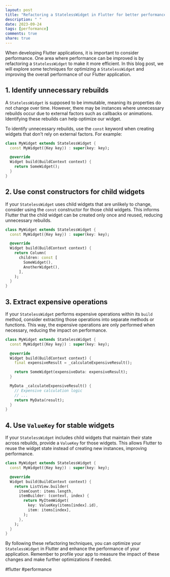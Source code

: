 ```yaml
---
layout: post
title: "Refactoring a StatelessWidget in Flutter for better performance"
description: " "
date: 2023-09-24
tags: [performance]
comments: true
share: true
---
```


When developing Flutter applications, it is important to consider performance. One area where performance can be improved is by refactoring a `StatelessWidget` to make it more efficient. In this blog post, we will explore some techniques for optimizing a `StatelessWidget` and improving the overall performance of our Flutter application.

## 1. Identify unnecessary rebuilds

A `StatelessWidget` is supposed to be immutable, meaning its properties do not change over time. However, there may be instances where unnecessary rebuilds occur due to external factors such as callbacks or animations. Identifying these rebuilds can help optimize our widget.

To identify unnecessary rebuilds, use the `const` keyword when creating widgets that don't rely on external factors. For example:

```dart
class MyWidget extends StatelessWidget {
  const MyWidget({Key key}) : super(key: key);

  @override
  Widget build(BuildContext context) {
    return SomeWidget();
  }
}
```

## 2. Use const constructors for child widgets

If your `StatelessWidget` uses child widgets that are unlikely to change, consider using the `const` constructor for those child widgets. This informs Flutter that the child widget can be created only once and reused, reducing unnecessary rebuilds.

```dart
class MyWidget extends StatelessWidget {
  const MyWidget({Key key}) : super(key: key);

  @override
  Widget build(BuildContext context) {
    return Column(
      children: const [
        SomeWidget(),
        AnotherWidget(),
      ],
    );
  }
}
```

## 3. Extract expensive operations

If your `StatelessWidget` performs expensive operations within its `build` method, consider extracting those operations into separate methods or functions. This way, the expensive operations are only performed when necessary, reducing the impact on performance.

```dart
class MyWidget extends StatelessWidget {
  const MyWidget({Key key}) : super(key: key);

  @override
  Widget build(BuildContext context) {
    final expensiveResult = _calculateExpensiveResult();

    return SomeWidget(expensiveData: expensiveResult);
  }

  MyData _calculateExpensiveResult() {
    // Expensive calculation logic
    // ...
    return MyData(result);
  }
}
```

## 4. Use `ValueKey` for stable widgets

If your `StatelessWidget` includes child widgets that maintain their state across rebuilds, provide a `ValueKey` for those widgets. This allows Flutter to reuse the widget state instead of creating new instances, improving performance.

```dart
class MyWidget extends StatelessWidget {
  const MyWidget({Key key}) : super(key: key);

  @override
  Widget build(BuildContext context) {
    return ListView.builder(
      itemCount: items.length,
      itemBuilder: (context, index) {
        return MyItemWidget(
          key: ValueKey(items[index].id),
          item: items[index],
        );
      },
    );
  }
}
```

By following these refactoring techniques, you can optimize your `StatelessWidget` in Flutter and enhance the performance of your application. Remember to profile your app to measure the impact of these changes and make further optimizations if needed.

#flutter #performance